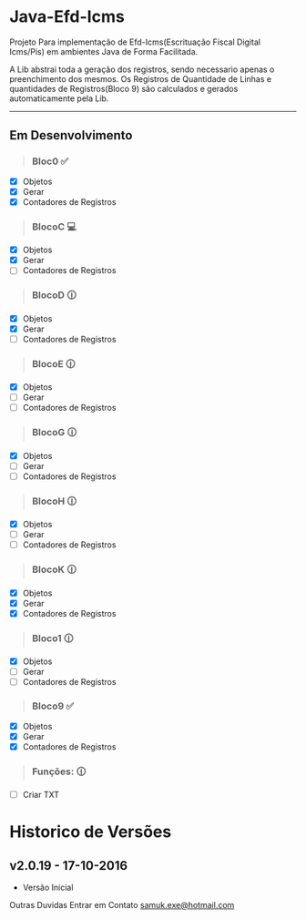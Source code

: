 # Java-Efd-Icms
Projeto Para implementação de Efd-Icms(Escrituação Fiscal Digital Icms/Pis) em ambientes Java de Forma Facilitada.

A Lib abstrai toda a geração dos registros, sendo necessario apenas o preenchimento dos mesmos.
Os Registros de Quantidade de Linhas e quantidades de Registros(Bloco 9) são calculados e gerados automaticamente pela Lib.

---

## Em Desenvolvimento

> ### Bloc0 :white_check_mark:

- [x] Objetos
- [x] Gerar
- [x] Contadores de Registros

> ### BlocoC :computer:

- [x] Objetos
- [x] Gerar
- [ ] Contadores de Registros

> ### BlocoD :clock1230:

- [x] Objetos
- [x] Gerar
- [ ] Contadores de Registros

> ### BlocoE :clock1230:

- [x] Objetos
- [ ] Gerar
- [ ] Contadores de Registros

> ### BlocoG :clock1230:

- [x] Objetos
- [ ] Gerar
- [ ] Contadores de Registros

> ### BlocoH :clock1230:

- [x] Objetos
- [ ] Gerar
- [ ] Contadores de Registros

> ### BlocoK :clock1230:

- [x] Objetos
- [x] Gerar
- [x] Contadores de Registros

> ### Bloco1 :clock1230:

- [x] Objetos
- [ ] Gerar
- [ ] Contadores de Registros

> ### Bloco9 :white_check_mark:

- [x] Objetos
- [x] Gerar
- [x] Contadores de Registros

> ### Funções: :clock1230:
- [ ] Criar TXT

# Historico de Versões

## v2.0.19 - 17-10-2016
- Versão Inicial

Outras Duvidas Entrar em Contato samuk.exe@hotmail.com
